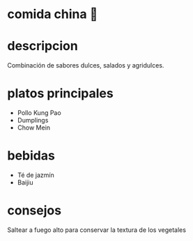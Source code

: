 # comida china 🥡

# descripcion 
Combinación de sabores dulces, salados y agridulces.

# platos principales 
- Pollo Kung Pao 
- Dumplings
- Chow Mein

# bebidas 
- Té de jazmín 
- Baijiu

# consejos
Saltear a fuego alto para conservar la textura de los vegetales 